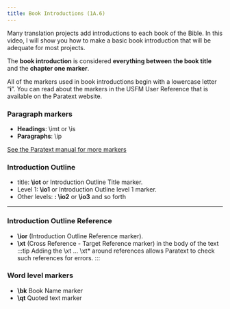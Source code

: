 ```yaml
---
title: Book Introductions (1A.6)
---
```

Many translation projects add introductions to each book of the Bible. In this video, I will show you how to make a basic book introduction that will be adequate for most projects.

The **book introduction** is considered **everything between** **the book title** and the **chapter one marker**.

All of the markers used in book introductions begin with a lowercase letter “**i**”. You can read about the markers in the USFM User Reference that is available on the Paratext website.

### Paragraph markers

- **Headings**: \\imt or \\is
- **Paragraphs**: \\ip

[See the Paratext manual for more markers](../../../Training-Manual/08-Appendix/C.USFM.md)

### Introduction Outline

- title: **\\iot** or Introduction Outline Title marker.
- Level 1: **\\io1** or Introduction Outline level 1 marker.
- Other levels: **: \\io2** or **\\io3** and so forth
 
-----


### Introduction Outline Reference

- **\\ior** (Introduction Outline Reference marker).
- **\\xt** (Cross Reference - Target Reference marker) in the body of the text
:::tip
Adding the \\xt … \\xt*  around references allows Paratext to check such references for errors.
:::
### Word level markers

- **\\bk** Book Name marker  
- **\\qt** Quoted text marker
